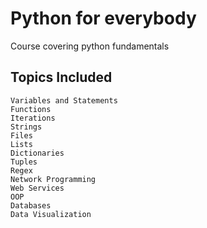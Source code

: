 # Python for everybody
Course covering python fundamentals

## Topics Included

```
Variables and Statements
Functions
Iterations
Strings
Files
Lists
Dictionaries
Tuples
Regex
Network Programming
Web Services
OOP
Databases
Data Visualization
```